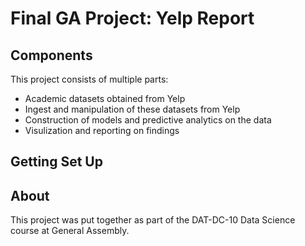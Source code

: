 # Final GA Project: Yelp Report

## Components

This project consists of multiple parts:
* Academic datasets obtained from Yelp
* Ingest and manipulation of these datasets from Yelp
* Construction of models and predictive analytics on the data
* Visulization and reporting on findings

## Getting Set Up

## About
This project was put together as part of the DAT-DC-10 Data Science course at General Assembly.